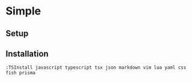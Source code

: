 # Simple

## Setup

## Installation

```
:TSInstall javascript typescript tsx json markdown vim lua yaml css fish prisma
```
